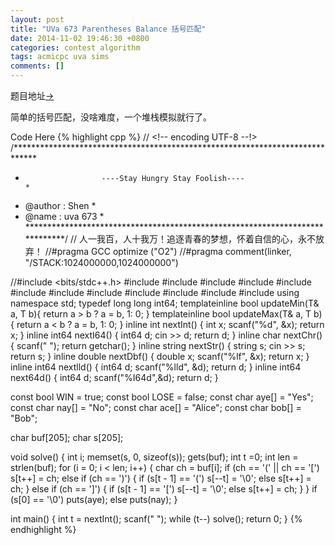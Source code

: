 ```yaml
---
layout: post
title: "UVa 673 Parentheses Balance 括号匹配"
date: 2014-11-02 19:46:30 +0800
categories: contest algorithm
tags: acmicpc uva sims
comments: []
---
```

题目地址<a title="UVa 673" href="http://uva.onlinejudge.org/index.php?option=com_onlinejudge&Itemid=8&category=103&page=show_problem&problem=614" target="_blank">-></a>

简单的括号匹配，没啥难度，一个堆栈模拟就行了。

Code Here
{% highlight cpp %}
// <!-- encoding UTF-8 --!>
/*****************************************************************************
*                      ----Stay Hungry Stay Foolish----                      *
*    @author    :   Shen                                                     *
*    @name      :   uva 673                                                  *
*****************************************************************************/
// 人一我百，人十我万！追逐青春的梦想，怀着自信的心，永不放弃！
//#pragma GCC optimize ("O2")
//#pragma comment(linker, "/STACK:1024000000,1024000000")

//#include <bits/stdc++.h>
#include <map>
#include <list>
#include <queue>
#include <stack>
#include <cmath>
#include <vector>
#include <string>
#include <cstdio>
#include <cstring>
#include <cstdlib>
#include <iostream>
#include <algorithm>
using namespace std;
typedef long long int64;
template<class T>inline bool updateMin(T& a, T b){ return a > b ? a = b, 1: 0; }
template<class T>inline bool updateMax(T& a, T b){ return a < b ? a = b, 1: 0; }
inline int    nextInt() { int x; scanf("%d", &x); return x; }
inline int64  nextI64() { int64  d; cin >> d; return d; }
inline char   nextChr() { scanf(" "); return getchar(); }
inline string nextStr() { string s; cin >> s; return s; }
inline double nextDbf() { double x; scanf("%lf", &x); return x; }
inline int64  nextlld() { int64 d; scanf("%lld", &d); return d; }
inline int64  next64d() { int64 d; scanf("%I64d",&d); return d; }

const bool WIN  = true;
const bool LOSE = false;
const char aye[] = "Yes";
const char nay[] = "No";
const char ace[] = "Alice";
const char bob[] = "Bob";

char buf[205];
char s[205];

void solve()
{
    int i;
    memset(s, 0, sizeof(s));
    gets(buf);
    int t =0;
    int len = strlen(buf);
    for (i = 0; i < len; i++)
    {
        char ch = buf[i];
        if (ch == '(' || ch == '[') s[t++] = ch;
        else if (ch == ')')
        {
            if (s[t - 1] == '(') s[--t] = '\0';
            else s[t++] = ch;
        }
        else if (ch == ']')
        {
            if (s[t - 1] == '[') s[--t] = '\0';
            else s[t++] = ch;
        }
    }
    if (s[0] == '\0') puts(aye);
    else puts(nay);
}

int main()
{
    int t = nextInt(); scanf(" ");
    while (t--) solve();
    return 0;
}
{% endhighlight %}
